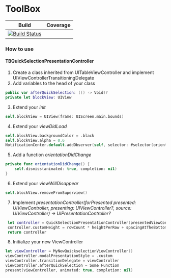# ToolBox #
|Build|Coverage|
|:---:|:------:|
|[![Build Status](https://app.bitrise.io/app/699653c285a0beac/status.svg?token=IcDHJirJR0Otm1VP5FT3Cw&branch=master)](https://app.bitrise.io/app/699653c285a0beac)| |
### How to use 
#### TBQuickSelectionPresentationController
1. Create a class inherited from UITableViewController and implement UIViewControllerTransitioningDelegate
2. Add variables to the head of your class
```swift
public var afterQuickSelection: (() -> Void)?
private let blockView: UIView
```
3. Extend your *init*
```swift
self.blockView = UIView(frame: UIScreen.main.bounds)
```
4. Extend your *viewDidLoad*
```swift
self.blockView.backgroundColor = .black
self.blockView.alpha = 0.6
NotificationCenter.default.addObserver(self, selector: #selector(orientationDidChange), name: NSNotification.Name.UIDeviceOrientationDidChange, object: nil)
```
5. Add a function *orientationDidChange*
```swift
private func orientationDidChange() {
    self.dismiss(animated: true, completion: nil)
}
```
6. Extend your *viewWillDisappear*
```swift
self.blockView.removeFromSuperview()
```
7. Implement *presentationController(forPresented presented: UIViewController, presenting: UIViewController?, source: UIViewController) -> UIPresentationController?*
```swift
 let controller = QuickSelectionPresentationController(presentedViewController: presented, presenting: presenting)
 controller.customHeight = rowCount * heightPerRow + spacingAtTheBottom
 return controller
``` 
8. Initialize your new ViewController
```swift
let viewController = MyNewQuickselectionViewController()
viewController.modalPresentationStyle = .custom
viewController.transitionDelegate = viewController
viewController.afterQuickSelection = Some Function
present(viewController, animated: true, completion: nil)
```
